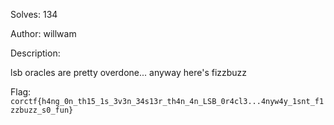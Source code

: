 Solves: 134

Author: willwam

Description:

lsb oracles are pretty overdone... anyway here's fizzbuzz

Flag: `corctf{h4ng_0n_th15_1s_3v3n_34s13r_th4n_4n_LSB_0r4cl3...4nyw4y_1snt_f1zzbuzz_s0_fun}`